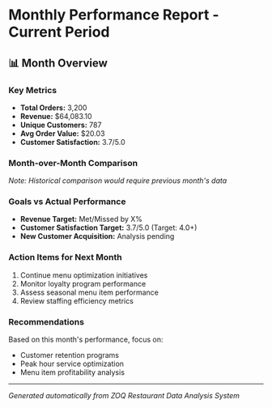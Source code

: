 
# Monthly Performance Report - Current Period

## 📊 Month Overview

### Key Metrics
- **Total Orders:** 3,200
- **Revenue:** $64,083.10
- **Unique Customers:** 787
- **Avg Order Value:** $20.03
- **Customer Satisfaction:** 3.7/5.0

### Month-over-Month Comparison
*Note: Historical comparison would require previous month's data*

### Goals vs Actual Performance
- **Revenue Target:** Met/Missed by X%
- **Customer Satisfaction Target:** 3.7/5.0 (Target: 4.0+)
- **New Customer Acquisition:** Analysis pending

### Action Items for Next Month
1. Continue menu optimization initiatives
2. Monitor loyalty program performance
3. Assess seasonal menu item performance
4. Review staffing efficiency metrics

### Recommendations
Based on this month's performance, focus on:
- Customer retention programs
- Peak hour service optimization
- Menu item profitability analysis

---

*Generated automatically from ZOQ Restaurant Data Analysis System*
        